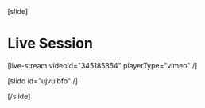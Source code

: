 [slide]
# Live Session

[live-stream videoId="345185854" playerType="vimeo" /]

[slido id="ujvuibfo" /]

[/slide]
